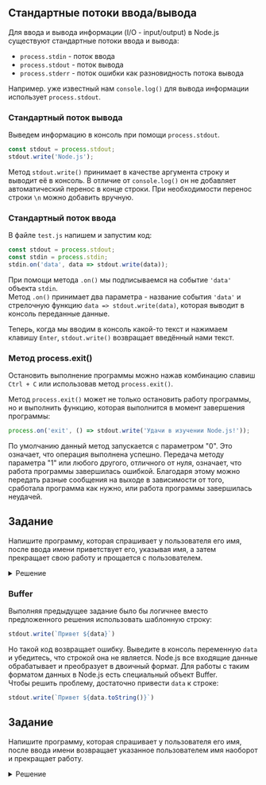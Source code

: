 ## Стандартные потоки ввода/вывода
Для ввода и вывода информации (I/O - input/output) в Node.js существуют стандартные потоки ввода и вывода:  
- `process.stdin` - поток ввода  
- `process.stdout` - поток вывода  
- `process.stderr` - поток ошибки как разновидность потока вывода

Например. уже известный нам `console.log()` для вывода информации использует `process.stdout`.

### Стандартный поток вывода
Выведем информацию в консоль при помощи `process.stdout`.
```js
const stdout = process.stdout;
stdout.write('Node.js');
```
Метод `stdout.write()` принимает в качестве аргумента строку и выводит её в консоль. В отличие от `console.log()` он не добавляет автоматический перенос в конце строки. При необходимости перенос строки `\n` можно добавить вручную.

### Стандартный поток ввода
В файле `test.js` напишем и запустим код:  
```js
const stdout = process.stdout;
const stdin = process.stdin;
stdin.on('data', data => stdout.write(data));
```  
При помощи метода `.on()` мы подписываемся на событие `'data'` объекта `stdin`.  
Метод `.on()` принимает два параметра - название события `'data'` и стрелочную функцию `data => stdout.write(data)`, которая выводит в консоль переданные данные.

Теперь, когда мы вводим в консоль какой-то текст и нажимаем клавишу `Enter`, `stdout.write()` возвращает введённый нами текст.

### Метод process.exit()
Остановить выполнение программы можно нажав комбинацию славиш `Ctrl + C` или использовав метод `process.exit()`.

Метод `process.exit()` может не только остановить работу программы, но и выполнить функцию, которая выполнится в момент завершения программы:
```js
process.on('exit', () => stdout.write('Удачи в изучении Node.js!'));
```  
По умолчанию данный метод запускается с параметром "0". Это означает, что операция выполнена успешно. Передача методу параметра "1" или любого другого, отличного от нуля, означает, что работа программы завершилась ошибкой. Благодаря этому можно передать разные сообщения на выходе в зависимости от того, сработала программа как нужно, или работа программы завершилась неудачей.

## Задание
Напишите программу, которая спрашивает у пользователя его имя, после ввода имени приветствует его, указывая имя, а затем прекращает свою работу и прощается с пользователем.

<details>
  <summary>Решение</summary>

```js 
  const stdout = process.stdout;
  const stdin = process.stdin;

  stdout.write('Как тебя зовут?\n')
  stdin.on('data', data => {
    stdout.write('Привет ') + stdout.write(data);
    process.exit();
  });
  process.on('exit', () => stdout.write('Удачи!'));
```

</details>

### Buffer
Выполняя предыдущее задание было бы логичнее вместо предложенного решения использовать шаблонную строку:  
```js
stdout.write(`Привет ${data}`)
```  
Но такой код возвращает ошибку. Выведите в консоль переменную `data` и убедитесь, что строкой она не является. Node.js все входящие данные обрабатывает и преобразует в двоичный формат. Для работы с таким форматом данных в Node.js есть специальный объект Buffer.  
Чтобы решить проблему, достаточно привести `data` к строке:  
```js
stdout.write(`Привет ${data.toString()}`)
``` 

## Задание
Напишите программу, которая спрашивает у пользователя его имя, после ввода имени возвращает указанное пользователем имя наоборот и прекращает работу.

<details>
  <summary>Решение</summary>

```js
  const stdout = process.stdout;
  const stdin = process.stdin;

  stdout.write('Как тебя зовут?\n')
  stdin.on('data', data => {
    const name = data.toString();
    const reverseName = name.split('').reverse().join('');
    stdout.write(`\nТвоё имя наоборот ${reverseName}`);
    process.exit();
  });
```

</details>